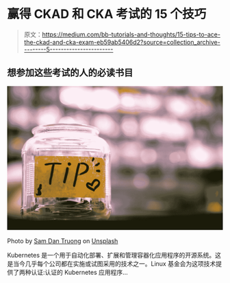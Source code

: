 # 赢得 CKAD 和 CKA 考试的 15 个技巧

> 原文：<https://medium.com/bb-tutorials-and-thoughts/15-tips-to-ace-the-ckad-and-cka-exam-eb59ab5406d2?source=collection_archive---------5----------------------->

## 想参加这些考试的人的必读书目

![](img/c62b8fd29dd30eda9b4eea5a026bcf66.png)

Photo by [Sam Dan Truong](https://unsplash.com/@sam_truong?utm_source=medium&utm_medium=referral) on [Unsplash](https://unsplash.com?utm_source=medium&utm_medium=referral)

Kubernetes 是一个用于自动化部署、扩展和管理容器化应用程序的开源系统。这是当今几乎每个公司都在实施或试图采用的技术之一。Linux 基金会为这项技术提供了两种认证:认证的 Kubernetes 应用程序…